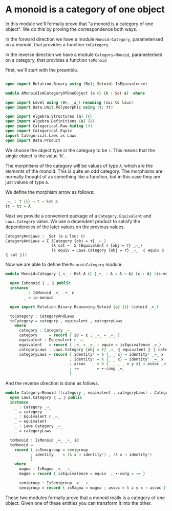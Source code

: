 <!-- -*-agda2-*- -->

# A monoid is a category of one object

In this module we'll formally prove that "a monoid is a category of
one object". We do this by proving the correspondence both ways.

In the forward direction we have a module `Monoid⇒Category`,
parameterised on a monoid, that provides a function `toCategory`.

In the reverse direction we have a module `Category⇒Monoid`,
parameterised on a category, that provides a function `toMonoid`

First, we'll start with the preamble.

```agda

open import Relation.Binary using (Rel; Setoid; IsEquivalence)

module AMonoidIsACategoryOfOneObject {a ℓ} {A : Set a}  where

open import Level using (0ℓ; _⊔_) renaming (suc to lsuc)
open import Data.Unit.Polymorphic using (⊤; tt)

open import Algebra.Structures {a} {ℓ}
open import Algebra.Definitions {a} {ℓ}
open import Categorical.Raw hiding (⊤)
open import Categorical.Equiv
import Categorical.Laws as Laws
open import Data.Product
```

We choose the object type in the category to be `⊤`. This means that
the single object is the value ‵tt`.

The _morphisms_ of the category will be values of type `A`, which are
the _elements_ of the monoid. This is quite an odd category. The
morphisms are normally thought of as something like a function, but in
this case they are just values of type `A`.

We define the morphism arrow as follows:

```agda
_⇨_ : ⊤ {ℓ} → ⊤ → Set a
tt ⇨ tt = A
```

Next we provide a convenient package of a `Category`, `Equivalent` and
`Laws.Category` value.  We use a dependent product to satisfy the
dependencies of the later values on the previous values.

```
CategoryAndLaws :  Set (a ⊔ lsuc ℓ)
CategoryAndLaws = Σ (Category {obj = ⊤} _⇨_)
                    (λ cat →  Σ (Equivalent ℓ {obj = ⊤} _⇨_)
                    (λ equiv → Laws.Category {obj = ⊤} _⇨_  ⦃ equiv ⦄ ⦃ cat ⦄))
```

Now we are able to define the `Monoid⇨Category` module.


```agda
module Monoid⇒Category {_≈_ : Rel A ℓ} {_∙_ : A → A → A} {ε : A} (is-monoid : IsMonoid _≈_ _∙_ ε) where

  open IsMonoid ⦃ … ⦄ public
  instance
        _ : IsMonoid _≈_ _∙_ ε
        _ = is-monoid

  open import Relation.Binary.Reasoning.Setoid {a} {ℓ} (setoid _≈_)

  toCategory : CategoryAndLaws
  toCategory = category , equivalent , categoryLaws
    where
      category : Category _⇨_
      category     = record { id = ε ; _∘_ = _∙_ }
      equivalent : Equivalent ℓ _⇨_
      equivalent   = record { _≈_ = _≈_ ; equiv = isEquivalence _≈_}
      categoryLaws : Laws.Category {obj = ⊤} _⇨_ ⦃ equivalent ⦄ ⦃ category ⦄
      categoryLaws = record { identityˡ = λ {_ _ x} → identityˡ _≈_ x
                            ; identityʳ = λ {_ _ x} → identityʳ _≈_ x
                            ; assoc     = λ {_ _ _ _ x y z} → assoc _≈_ z y x
                            ; ∘≈        = ∙-cong _≈_
                            }
```

And the reverse direction is done as follows.


```agda
module Category⇨Monoid ((category , equivalent , categoryLaws) : CategoryAndLaws) where
  open Laws.Category ⦃ … ⦄ public
  instance
    _ : Category _⇨_
    _ = category
    _ : Equivalent ℓ _⇨_
    _ = equivalent
    _ : Laws.Category _⇨_
    _ = categoryLaws

  toMonoid : IsMonoid _≈_ _∘_ id
  toMonoid =
    record { isSemigroup = semigroup
           ; identity    = (λ x → identityˡ) , (λ x → identityʳ)
           }
    where
      magma : IsMagma _≈_ _∘_
      magma = record { isEquivalence = equiv  ; ∙-cong = ∘≈ }

      semigroup : IsSemigroup _≈_ _∘_
      semigroup = record { isMagma = magma ; assoc = λ z y x → assoc }
```

These two modules formally prove that a monoid really is a category of
one object. Given one of these entities you can transform it into the
other.
